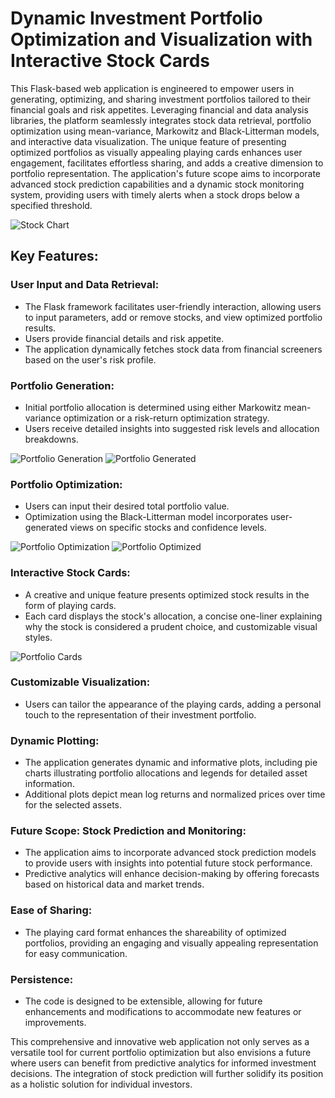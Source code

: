 # Dynamic Investment Portfolio Optimization and Visualization with Interactive Stock Cards

This Flask-based web application is engineered to empower users in generating, optimizing, and sharing investment portfolios tailored to their financial goals and risk appetites. Leveraging financial and data analysis libraries, the platform seamlessly integrates stock data retrieval, portfolio optimization using mean-variance, Markowitz and Black-Litterman models, and interactive data visualization. The unique feature of presenting optimized portfolios as visually appealing playing cards enhances user engagement, facilitates effortless sharing, and adds a creative dimension to portfolio representation. The application's future scope aims to incorporate advanced stock prediction capabilities and a dynamic stock monitoring system, providing users with timely alerts when a stock drops below a specified threshold.

![Stock Chart](./screenshots/home.png)

## Key Features:

### User Input and Data Retrieval:
- The Flask framework facilitates user-friendly interaction, allowing users to input parameters, add or remove stocks, and view optimized portfolio results.
- Users provide financial details and risk appetite.
- The application dynamically fetches stock data from financial screeners based on the user's risk profile.

### Portfolio Generation:
- Initial portfolio allocation is determined using either Markowitz mean-variance optimization or a risk-return optimization strategy.
- Users receive detailed insights into suggested risk levels and allocation breakdowns.

![Portfolio Generation](./screenshots/gen.png)
![Portfolio Generated](./screenshots/gen_port.png)

### Portfolio Optimization:
- Users can input their desired total portfolio value.
- Optimization using the Black-Litterman model incorporates user-generated views on specific stocks and confidence levels.

![Portfolio Optimization](./screenshots/opt.png)
![Portfolio Optimized](./screenshots/opt_port.png)

### Interactive Stock Cards:
- A creative and unique feature presents optimized stock results in the form of playing cards.
- Each card displays the stock's allocation, a concise one-liner explaining why the stock is considered a prudent choice, and customizable visual styles.

![Portfolio Cards](./screenshots/cards.png)

### Customizable Visualization:
- Users can tailor the appearance of the playing cards, adding a personal touch to the representation of their investment portfolio.

### Dynamic Plotting:
- The application generates dynamic and informative plots, including pie charts illustrating portfolio allocations and legends for detailed asset information.
- Additional plots depict mean log returns and normalized prices over time for the selected assets.

### Future Scope: Stock Prediction and Monitoring:
- The application aims to incorporate advanced stock prediction models to provide users with insights into potential future stock performance.
- Predictive analytics will enhance decision-making by offering forecasts based on historical data and market trends.

### Ease of Sharing:
- The playing card format enhances the shareability of optimized portfolios, providing an engaging and visually appealing representation for easy communication.

### Persistence:
- The code is designed to be extensible, allowing for future enhancements and modifications to accommodate new features or improvements.

This comprehensive and innovative web application not only serves as a versatile tool for current portfolio optimization but also envisions a future where users can benefit from predictive analytics for informed investment decisions. The integration of stock prediction will further solidify its position as a holistic solution for individual investors.
